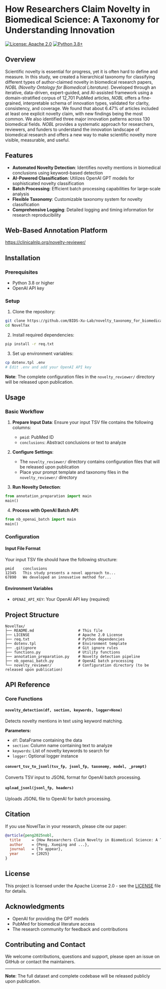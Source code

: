 # How Researchers Claim Novelty in Biomedical Science: A Taxonomy for Understanding Innovation

[![License: Apache 2.0](https://img.shields.io/badge/License-Apache%202.0-blue.svg)](https://opensource.org/licenses/Apache-2.0)
[![Python 3.8+](https://img.shields.io/badge/python-3.8+-blue.svg)](https://www.python.org/downloads/)

## Overview

Scientific novelty is essential for progress, yet it is often hard to define and measure. In this study, we created a hierarchical taxonomy for classifying different types of author-claimed novelty in biomedical research papers, *NOBL (Novelty Ontology for Biomedical Literature)*. Developed through an iterative, data-driven, expert-guided, and AI-assisted framework using a domain-stratified corpus of 12,701 PubMed articles, *NOBL* offers a fine-grained, interpretable schema of innovation types, validated for clarity, consistency, and coverage. We found that about 6.47% of articles included at least one explicit novelty claim, with new findings being the most common. We also identified three major innovation patterns across 130 biomedical fields. *NOBL* provides a systematic approach for researchers, reviewers, and funders to understand the innovation landscape of biomedical research and offers a new way to make scientific novelty more visible, measurable, and useful.

## Features

- **Automated Novelty Detection**: Identifies novelty mentions in biomedical conclusions using keyword-based detection
- **AI-Powered Classification**: Utilizes OpenAI GPT models for sophisticated novelty classification
- **Batch Processing**: Efficient batch processing capabilities for large-scale analysis
- **Flexible Taxonomy**: Customizable taxonomy system for novelty classification
- **Comprehensive Logging**: Detailed logging and timing information for research reproducibility

## Web-Based Annotation Platform

https://clinicalnlp.org/novelty-reviewer/

## Installation

### Prerequisites

- Python 3.8 or higher
- OpenAI API key

### Setup

1. Clone the repository:
```bash
git clone https://github.com/BIDS-Xu-Lab/novelty_taxonomy_for_biomedical_literature.git
cd NovelTax
```

2. Install required dependencies:
```bash
pip install -r req.txt
```

3. Set up environment variables:
```bash
cp dotenv.tpl .env
# Edit .env and add your OpenAI API key
```

**Note**: The complete configuration files in the `novelty_reviewer/` directory will be released upon publication.

## Usage

### Basic Workflow

1. **Prepare Input Data**: Ensure your input TSV file contains the following columns:
   - `pmid`: PubMed ID
   - `conclusions`: Abstract conclusions or text to analyze

2. **Configure Settings**: 
   - The `novelty_reviewer/` directory contains configuration files that will be released upon publication
   - Place your prompt template and taxonomy files in the `novelty_reviewer/` directory

3. **Run Novelty Detection**:
```python
from annotation_preparation import main
main()
```

4. **Process with OpenAI Batch API**:
```python
from nb_openai_batch import main
main()
```

### Configuration

#### Input File Format
Your input TSV file should have the following structure:
```
pmid    conclusions
12345   This study presents a novel approach to...
67890   We developed an innovative method for...
```

#### Environment Variables
- `OPENAI_API_KEY`: Your OpenAI API key (required)

## Project Structure

```
NovelTax/
├── README.md                    # This file
├── LICENSE                      # Apache 2.0 License
├── req.txt                      # Python dependencies
├── dotenv.tpl                   # Environment template
├── .gitignore                   # Git ignore rules
├── functions.py                 # Utility functions
├── annotation_preparation.py    # Novelty detection pipeline
├── nb_openai_batch.py           # OpenAI batch processing
└── novelty_reviewer/            # Configuration directory (to be released upon publication)
```

## API Reference

### Core Functions

#### `novelty_detection(df, section, keywords, logger=None)`
Detects novelty mentions in text using keyword matching.

**Parameters:**
- `df`: DataFrame containing the data
- `section`: Column name containing text to analyze
- `keywords`: List of novelty keywords to search for
- `logger`: Optional logger instance

#### `convert_tsv_to_jsonl(tsv_fp, jsonl_fp, taxonomy, model, _prompt)`
Converts TSV input to JSONL format for OpenAI batch processing.

#### `upload_jsonl(jsonl_fp, headers)`
Uploads JSONL file to OpenAI for batch processing.

## Citation

If you use NovelTax in your research, please cite our paper:

```bibtex
@article{peng2025nobl,
  title     = {How Researchers Claim Novelty in Biomedical Science: A Taxonomy for Understanding Innovation},
  author    = {Peng, Xueqing and ...},
  journal   = {To appear},
  year      = {2025}
}
```

## License

This project is licensed under the Apache License 2.0 - see the [LICENSE](LICENSE) file for details.

## Acknowledgments

- OpenAI for providing the GPT models
- PubMed for biomedical literature access
- The research community for feedback and contributions

## Contributing and Contact

We welcome contributions, questions and support, please open an issue on GitHub or contact the maintainers.

---

**Note**: The full dataset and complete codebase will be released publicly upon publication. 
